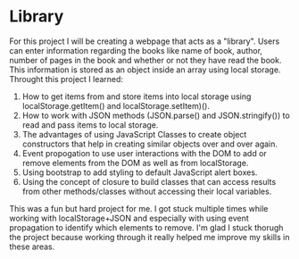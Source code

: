 # Library

For this project I will be creating a webpage that acts as a "library". Users can enter information regarding the books like name of book, author, number of pages in the book and whether or not they have read the book. This information is stored as an object inside an array using local storage. Throught this project I learned:

1) How to get items from and store items into local storage using localStorage.getItem() and localStorage.setItem)().
2) How to work with JSON methods (JSON.parse() and JSON.stringify()) to read and pass items to local storage.
3) The advantages of using JavaScript Classes to create object constructors that help in creating similar objects over and over again.
4) Event propogation to use user interactions with the DOM to add or remove elements from the DOM as well as from localStorage.
5) Using bootstrap to add styling to default JavaScript alert boxes.
6) Using the concept of closure to build classes that can access results from other methods/classes without accessing their local variables.

This was a fun but hard project for me. I got stuck multiple times while working with localStorage+JSON and especially with using event propagation to identify which elements to remove. I'm glad I stuck thorugh the project because working through it really helped me improve my skills in these areas. 
